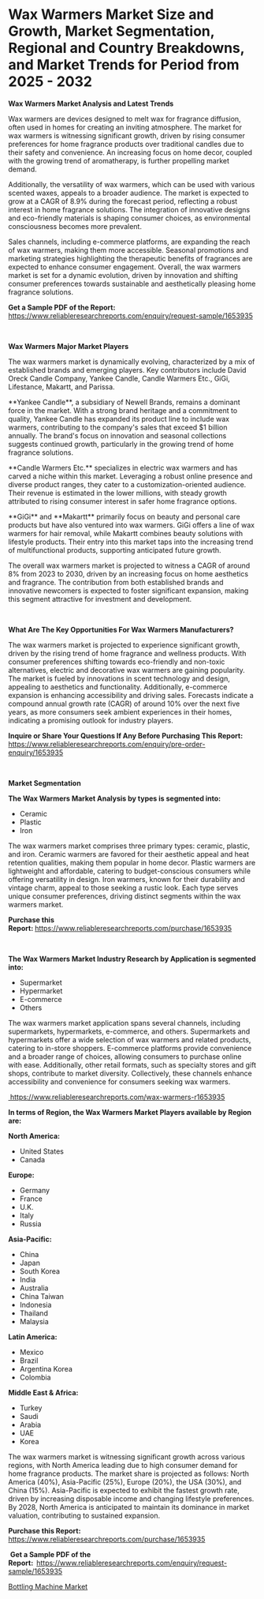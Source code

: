 <p><h1>Wax Warmers Market Size and Growth, Market Segmentation, Regional and Country Breakdowns, and Market Trends for Period from 2025 -  2032</h1></p><p><strong>Wax Warmers Market Analysis and Latest Trends</strong></p>
<p><p>Wax warmers are devices designed to melt wax for fragrance diffusion, often used in homes for creating an inviting atmosphere. The market for wax warmers is witnessing significant growth, driven by rising consumer preferences for home fragrance products over traditional candles due to their safety and convenience. An increasing focus on home decor, coupled with the growing trend of aromatherapy, is further propelling market demand.</p><p>Additionally, the versatility of wax warmers, which can be used with various scented waxes, appeals to a broader audience. The market is expected to grow at a CAGR of 8.9% during the forecast period, reflecting a robust interest in home fragrance solutions. The integration of innovative designs and eco-friendly materials is shaping consumer choices, as environmental consciousness becomes more prevalent. </p><p>Sales channels, including e-commerce platforms, are expanding the reach of wax warmers, making them more accessible. Seasonal promotions and marketing strategies highlighting the therapeutic benefits of fragrances are expected to enhance consumer engagement. Overall, the wax warmers market is set for a dynamic evolution, driven by innovation and shifting consumer preferences towards sustainable and aesthetically pleasing home fragrance solutions.</p></p>
<p><strong>Get a Sample PDF of the Report:&nbsp;</strong> <a href="https://www.reliableresearchreports.com/enquiry/request-sample/1653935?utm_campaign=2657&utm_medium=2&utm_source=Github&utm_content=ia&utm_term=07032025&utm_id=wax-warmers">https://www.reliableresearchreports.com/enquiry/request-sample/1653935</a></p>
<p>&nbsp;</p>
<p><strong>Wax Warmers Major Market Players</strong></p>
<p><p>The wax warmers market is dynamically evolving, characterized by a mix of established brands and emerging players. Key contributors include David Oreck Candle Company, Yankee Candle, Candle Warmers Etc., GiGi, Lifestance, Makartt, and Parissa.</p><p>**Yankee Candle**, a subsidiary of Newell Brands, remains a dominant force in the market. With a strong brand heritage and a commitment to quality, Yankee Candle has expanded its product line to include wax warmers, contributing to the company's sales that exceed $1 billion annually. The brand's focus on innovation and seasonal collections suggests continued growth, particularly in the growing trend of home fragrance solutions.</p><p>**Candle Warmers Etc.** specializes in electric wax warmers and has carved a niche within this market. Leveraging a robust online presence and diverse product ranges, they cater to a customization-oriented audience. Their revenue is estimated in the lower millions, with steady growth attributed to rising consumer interest in safer home fragrance options.</p><p>**GiGi** and **Makartt** primarily focus on beauty and personal care products but have also ventured into wax warmers. GiGi offers a line of wax warmers for hair removal, while Makartt combines beauty solutions with lifestyle products. Their entry into this market taps into the increasing trend of multifunctional products, supporting anticipated future growth.</p><p>The overall wax warmers market is projected to witness a CAGR of around 8% from 2023 to 2030, driven by an increasing focus on home aesthetics and fragrance. The contribution from both established brands and innovative newcomers is expected to foster significant expansion, making this segment attractive for investment and development.</p></p>
<p>&nbsp;</p>
<p><strong>What Are The Key Opportunities For Wax Warmers Manufacturers?</strong></p>
<p><p>The wax warmers market is projected to experience significant growth, driven by the rising trend of home fragrance and wellness products. With consumer preferences shifting towards eco-friendly and non-toxic alternatives, electric and decorative wax warmers are gaining popularity. The market is fueled by innovations in scent technology and design, appealing to aesthetics and functionality. Additionally, e-commerce expansion is enhancing accessibility and driving sales. Forecasts indicate a compound annual growth rate (CAGR) of around 10% over the next five years, as more consumers seek ambient experiences in their homes, indicating a promising outlook for industry players.</p></p>
<p><strong>Inquire or Share Your Questions If Any Before Purchasing This Report:</strong> <a href="https://www.reliableresearchreports.com/enquiry/pre-order-enquiry/1653935?utm_campaign=2657&utm_medium=2&utm_source=Github&utm_content=ia&utm_term=07032025&utm_id=wax-warmers">https://www.reliableresearchreports.com/enquiry/pre-order-enquiry/1653935</a></p>
<p>&nbsp;</p>
<p><strong>Market Segmentation</strong></p>
<p><strong>The Wax Warmers Market Analysis by types is segmented into:</strong></p>
<p><ul><li>Ceramic</li><li>Plastic</li><li>Iron</li></ul></p>
<p><p>The wax warmers market comprises three primary types: ceramic, plastic, and iron. Ceramic warmers are favored for their aesthetic appeal and heat retention qualities, making them popular in home decor. Plastic warmers are lightweight and affordable, catering to budget-conscious consumers while offering versatility in design. Iron warmers, known for their durability and vintage charm, appeal to those seeking a rustic look. Each type serves unique consumer preferences, driving distinct segments within the wax warmers market.</p></p>
<p><strong>Purchase this Report:&nbsp;</strong><a href="https://www.reliableresearchreports.com/purchase/1653935?utm_campaign=2657&utm_medium=2&utm_source=Github&utm_content=ia&utm_term=07032025&utm_id=wax-warmers">https://www.reliableresearchreports.com/purchase/1653935</a></p>
<p>&nbsp;</p>
<p><strong>The Wax Warmers Market Industry Research by Application is segmented into:</strong></p>
<p><ul><li>Supermarket</li><li>Hypermarket</li><li>E-commerce</li><li>Others</li></ul></p>
<p><p>The wax warmers market application spans several channels, including supermarkets, hypermarkets, e-commerce, and others. Supermarkets and hypermarkets offer a wide selection of wax warmers and related products, catering to in-store shoppers. E-commerce platforms provide convenience and a broader range of choices, allowing consumers to purchase online with ease. Additionally, other retail formats, such as specialty stores and gift shops, contribute to market diversity. Collectively, these channels enhance accessibility and convenience for consumers seeking wax warmers.</p></p>
<p><a href="https://www.reliableresearchreports.com/wax-warmers-r1653935?utm_campaign=2657&utm_medium=2&utm_source=Github&utm_content=ia&utm_term=07032025&utm_id=wax-warmers">&nbsp;https://www.reliableresearchreports.com/wax-warmers-r1653935</a></p>
<p><strong>In terms of Region, the Wax Warmers Market Players available by Region are:</strong></p>
<p>
    <p> <strong> North America: </strong>
        <ul>
            <li>United States</li>
            <li>Canada</li>
        </ul>
        </p> 
    <p> <strong> Europe: </strong>
        <ul>
            <li>Germany</li>
            <li>France</li>
            <li>U.K.</li>
            <li>Italy</li>
            <li>Russia</li>
        </ul>
        </p> 
    <p> <strong> Asia-Pacific: </strong>
        <ul>
            <li>China</li>
            <li>Japan</li>
            <li>South Korea</li>
            <li>India</li>
            <li>Australia</li>
            <li>China Taiwan</li>
            <li>Indonesia</li>
            <li>Thailand</li>
            <li>Malaysia</li>
        </ul>
        </p> 
    <p> <strong> Latin America: </strong>
        <ul>
            <li>Mexico</li>
            <li>Brazil</li>
            <li>Argentina Korea</li>
            <li>Colombia</li>
        </ul>
        </p> 
    <p> <strong> Middle East & Africa: </strong>
        <ul>
            <li>Turkey</li>
            <li>Saudi</li>
            <li>Arabia</li>
            <li>UAE</li>
            <li>Korea</li>
        </ul>
    </p>
    </p>
<p><p>The wax warmers market is witnessing significant growth across various regions, with North America leading due to high consumer demand for home fragrance products. The market share is projected as follows: North America (40%), Asia-Pacific (25%), Europe (20%), the USA (30%), and China (15%). Asia-Pacific is expected to exhibit the fastest growth rate, driven by increasing disposable income and changing lifestyle preferences. By 2028, North America is anticipated to maintain its dominance in market valuation, contributing to sustained expansion.</p></p>
<p><strong>Purchase this Report: </strong><a href="https://www.reliableresearchreports.com/purchase/1653935?utm_campaign=2657&utm_medium=2&utm_source=Github&utm_content=ia&utm_term=07032025&utm_id=wax-warmers">https://www.reliableresearchreports.com/purchase/1653935</a></p>
<p>&nbsp;<strong>Get a Sample PDF of the Report:&nbsp;&nbsp;</strong><a href="https://www.reliableresearchreports.com/enquiry/request-sample/1653935?utm_campaign=2657&utm_medium=2&utm_source=Github&utm_content=ia&utm_term=07032025&utm_id=wax-warmers">https://www.reliableresearchreports.com/enquiry/request-sample/1653935</a></p>
<p><strong></strong></p>
<p><p><a href="https://github.com/waverlyam689/Market-Research-Report-List-1/blob/main/bottling-machine-market.md?utm_campaign=2657&utm_medium=2&utm_source=Github&utm_content=ia&utm_term=07032025&utm_id=wax-warmers">Bottling Machine Market</a></p></p>